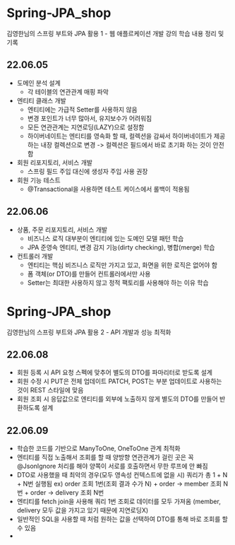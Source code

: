 # Spring-JPA_shop
김영한님의 스프링 부트와 JPA 활용 1 - 웹 애플르케이션 개발 강의 학습 내용 정리 및 기록

## 22.06.05
* 도메인 분석 설계
  - 각 테이블의 연관관계 매핑 파악
* 엔티티 클래스 개발
  - 엔티티에는 가급적 Setter를 사용하지 않음
  - 변경 포인트가 너무 많아서, 유지보수가 어려워짐
  - 모든 연관관계는 지연로딩(LAZY)으로 설정함
  - 하이버네이트는 엔티티를 영속화 할 때, 컬렉션을 감싸서 하이버네이트가 제공하는 내장 컬렉션으로 변경 -> 컬렉션은 필드에서 바로 초기화 하는 것이 안전함
* 회원 리포지토리, 서비스 개발
  - 스프링 필드 주입 대신에 생성자 주입 사용 권장
* 회원 기능 테스트
  - @Transactional을 사용하면 테스트 케이스에서 롤백이 적용됨

## 22.06.06
* 상품, 주문 리포지토리, 서비스 개발
  - 비즈니스 로직 대부분이 엔티티에 있는 도메인 모델 패턴 학습
  - JPA 준영속 엔티티, 변경 감지 기능(dirty checking), 병합(merge) 학습
* 컨트롤러 개발
  - 엔티티는 핵심 비즈니스 로직만 가지고 있고, 화면을 위한 로직은 없어야 함
  - 폼 객체(or DTO)를 만들어 컨트롤러에서만 사용
  - Setter는 최대한 사용하지 않고 정적 팩토리를 사용해야 하는 이유 학습

# Spring-JPA_shop
김영한님의 스프링 부트와 JPA 활용 2 - API 개발과 성능 최적화

## 22.06.08
* 회원 등록 시 API 요청 스펙에 맞추어 별도의 DTO를 파마리터로 받도록 설계
* 회원 수정 시 PUT은 전체 업데이트 PATCH, POST는 부분 업데이트로 사용하는 것이 REST 스타일에 맞음
* 회원 조회 시 응답값으로 엔티티를 외부에 노출하지 않게 별도의 DTO를 만들어 반환하도록 설계

## 22.06.09
* 학습한 코드를 기반으로 ManyToOne, OneToOne 관계 최적화
* 엔티티를 직접 노출해서 조회를 할 때 양방향 연관관계가 걸린 곳은 꼭 @JsonIgnore 처리를 해야 양쪽이 서로를 호출하면서 무한 루프에 안 빠짐
* DTO로 사용했을 때 최악의 경우(모두 영속성 컨텍스트에 없을 시) 쿼리가 총 1 + N + N번 실행됨 ex) order 조회 1번(조회 결과 수가 N) + order -> member 조회 N번 + order -> delivery 조회 N번
* 엔티티를 fetch join을 사용해 쿼리 1번 조회로 데이터를 모두 가져옴 (member, delivery 모두 값을 가지고 있기 때문에 지연로딩X)
* 일반적인 SQL을 사용할 때 처럼 원하는 값을 선택하여 DTO를 통해 바로 조회를 할 수 있음
* 
